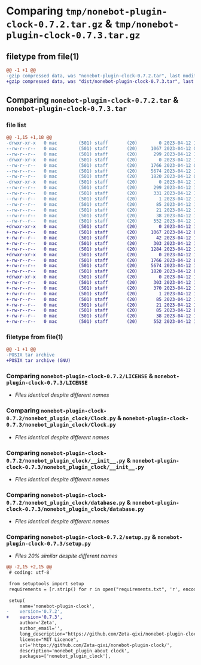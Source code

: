 # Comparing `tmp/nonebot-plugin-clock-0.7.2.tar.gz` & `tmp/nonebot-plugin-clock-0.7.3.tar.gz`

## filetype from file(1)

```diff
@@ -1 +1 @@
-gzip compressed data, was "nonebot-plugin-clock-0.7.2.tar", last modified: Wed Apr 12 10:24:51 2023, max compression
+gzip compressed data, was "dist/nonebot-plugin-clock-0.7.3.tar", last modified: Wed Apr 12 10:33:48 2023, max compression
```

## Comparing `nonebot-plugin-clock-0.7.2.tar` & `nonebot-plugin-clock-0.7.3.tar`

### file list

```diff
@@ -1,15 +1,18 @@
-drwxr-xr-x   0 mac        (501) staff       (20)        0 2023-04-12 10:24:51.214804 nonebot-plugin-clock-0.7.2/
--rw-r--r--   0 mac        (501) staff       (20)     1067 2023-04-12 07:04:41.000000 nonebot-plugin-clock-0.7.2/LICENSE
--rw-r--r--   0 mac        (501) staff       (20)      299 2023-04-12 10:24:51.214549 nonebot-plugin-clock-0.7.2/PKG-INFO
-drwxr-xr-x   0 mac        (501) staff       (20)        0 2023-04-12 10:24:51.212102 nonebot-plugin-clock-0.7.2/nonebot_plugin_clock/
--rw-r--r--   0 mac        (501) staff       (20)     1766 2023-04-12 07:04:41.000000 nonebot-plugin-clock-0.7.2/nonebot_plugin_clock/Clock.py
--rw-r--r--   0 mac        (501) staff       (20)     5674 2023-04-12 10:13:10.000000 nonebot-plugin-clock-0.7.2/nonebot_plugin_clock/__init__.py
--rw-r--r--   0 mac        (501) staff       (20)     1820 2023-04-12 07:04:41.000000 nonebot-plugin-clock-0.7.2/nonebot_plugin_clock/database.py
-drwxr-xr-x   0 mac        (501) staff       (20)        0 2023-04-12 10:24:51.214193 nonebot-plugin-clock-0.7.2/nonebot_plugin_clock.egg-info/
--rw-r--r--   0 mac        (501) staff       (20)      299 2023-04-12 10:24:51.000000 nonebot-plugin-clock-0.7.2/nonebot_plugin_clock.egg-info/PKG-INFO
--rw-r--r--   0 mac        (501) staff       (20)      331 2023-04-12 10:24:51.000000 nonebot-plugin-clock-0.7.2/nonebot_plugin_clock.egg-info/SOURCES.txt
--rw-r--r--   0 mac        (501) staff       (20)        1 2023-04-12 10:24:51.000000 nonebot-plugin-clock-0.7.2/nonebot_plugin_clock.egg-info/dependency_links.txt
--rw-r--r--   0 mac        (501) staff       (20)       85 2023-04-12 10:24:51.000000 nonebot-plugin-clock-0.7.2/nonebot_plugin_clock.egg-info/requires.txt
--rw-r--r--   0 mac        (501) staff       (20)       21 2023-04-12 10:24:51.000000 nonebot-plugin-clock-0.7.2/nonebot_plugin_clock.egg-info/top_level.txt
--rw-r--r--   0 mac        (501) staff       (20)       38 2023-04-12 10:24:51.214930 nonebot-plugin-clock-0.7.2/setup.cfg
--rw-r--r--   0 mac        (501) staff       (20)      552 2023-04-12 10:24:14.000000 nonebot-plugin-clock-0.7.2/setup.py
+drwxr-xr-x   0 mac        (501) staff       (20)        0 2023-04-12 10:33:48.000000 nonebot-plugin-clock-0.7.3/
+-rw-r--r--   0 mac        (501) staff       (20)     1067 2023-04-12 07:04:41.000000 nonebot-plugin-clock-0.7.3/LICENSE
+-rw-r--r--   0 mac        (501) staff       (20)       42 2023-04-12 10:33:21.000000 nonebot-plugin-clock-0.7.3/MANIFEST.in
+-rw-r--r--   0 mac        (501) staff       (20)      303 2023-04-12 10:33:48.000000 nonebot-plugin-clock-0.7.3/PKG-INFO
+-rw-r--r--   0 mac        (501) staff       (20)     1284 2023-04-12 10:23:52.000000 nonebot-plugin-clock-0.7.3/README.md
+drwxr-xr-x   0 mac        (501) staff       (20)        0 2023-04-12 10:33:48.000000 nonebot-plugin-clock-0.7.3/nonebot_plugin_clock/
+-rw-r--r--   0 mac        (501) staff       (20)     1766 2023-04-12 07:04:41.000000 nonebot-plugin-clock-0.7.3/nonebot_plugin_clock/Clock.py
+-rw-r--r--   0 mac        (501) staff       (20)     5674 2023-04-12 10:13:10.000000 nonebot-plugin-clock-0.7.3/nonebot_plugin_clock/__init__.py
+-rw-r--r--   0 mac        (501) staff       (20)     1820 2023-04-12 07:04:41.000000 nonebot-plugin-clock-0.7.3/nonebot_plugin_clock/database.py
+drwxr-xr-x   0 mac        (501) staff       (20)        0 2023-04-12 10:33:48.000000 nonebot-plugin-clock-0.7.3/nonebot_plugin_clock.egg-info/
+-rw-r--r--   0 mac        (501) staff       (20)      303 2023-04-12 10:33:47.000000 nonebot-plugin-clock-0.7.3/nonebot_plugin_clock.egg-info/PKG-INFO
+-rw-r--r--   0 mac        (501) staff       (20)      370 2023-04-12 10:33:47.000000 nonebot-plugin-clock-0.7.3/nonebot_plugin_clock.egg-info/SOURCES.txt
+-rw-r--r--   0 mac        (501) staff       (20)        1 2023-04-12 10:33:47.000000 nonebot-plugin-clock-0.7.3/nonebot_plugin_clock.egg-info/dependency_links.txt
+-rw-r--r--   0 mac        (501) staff       (20)       85 2023-04-12 10:33:47.000000 nonebot-plugin-clock-0.7.3/nonebot_plugin_clock.egg-info/requires.txt
+-rw-r--r--   0 mac        (501) staff       (20)       21 2023-04-12 10:33:47.000000 nonebot-plugin-clock-0.7.3/nonebot_plugin_clock.egg-info/top_level.txt
+-rw-r--r--   0 mac        (501) staff       (20)       85 2023-04-12 07:04:41.000000 nonebot-plugin-clock-0.7.3/requirements.txt
+-rw-r--r--   0 mac        (501) staff       (20)       38 2023-04-12 10:33:48.000000 nonebot-plugin-clock-0.7.3/setup.cfg
+-rw-r--r--   0 mac        (501) staff       (20)      552 2023-04-12 10:33:36.000000 nonebot-plugin-clock-0.7.3/setup.py
```

### filetype from file(1)

```diff
@@ -1 +1 @@
-POSIX tar archive
+POSIX tar archive (GNU)
```

### Comparing `nonebot-plugin-clock-0.7.2/LICENSE` & `nonebot-plugin-clock-0.7.3/LICENSE`

 * *Files identical despite different names*

### Comparing `nonebot-plugin-clock-0.7.2/nonebot_plugin_clock/Clock.py` & `nonebot-plugin-clock-0.7.3/nonebot_plugin_clock/Clock.py`

 * *Files identical despite different names*

### Comparing `nonebot-plugin-clock-0.7.2/nonebot_plugin_clock/__init__.py` & `nonebot-plugin-clock-0.7.3/nonebot_plugin_clock/__init__.py`

 * *Files identical despite different names*

### Comparing `nonebot-plugin-clock-0.7.2/nonebot_plugin_clock/database.py` & `nonebot-plugin-clock-0.7.3/nonebot_plugin_clock/database.py`

 * *Files identical despite different names*

### Comparing `nonebot-plugin-clock-0.7.2/setup.py` & `nonebot-plugin-clock-0.7.3/setup.py`

 * *Files 20% similar despite different names*

```diff
@@ -2,15 +2,15 @@
 # coding: utf-8
 
 from setuptools import setup
 requirements = [r.strip() for r in open("requirements.txt", 'r', encoding='utf-8').readlines()]
 
 setup(
     name='nonebot-plugin-clock',
-    version='0.7.2',
+    version='0.7.3',
     author='Zeta',
     author_email='',
     long_description="https://github.com/Zeta-qixi/nonebot-plugin-clock",
     license="MIT Licence",
     url='https://github.com/Zeta-qixi/nonebot-plugin-clock/',
     description='nonebot_plugin about clock',
     packages=['nonebot_plugin_clock'],
```

